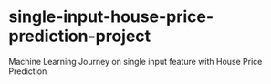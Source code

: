 # single-input-house-price-prediction-project
Machine Learning Journey on single input feature with House Price Prediction
